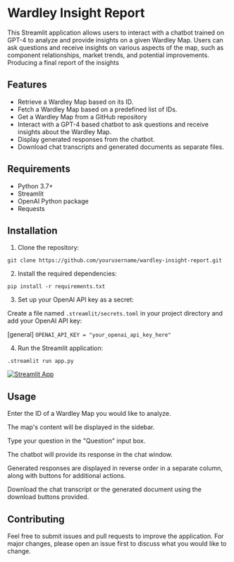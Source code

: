 # Wardley Insight Report

This Streamlit application allows users to interact with a chatbot trained on GPT-4 to analyze and provide insights on a given Wardley Map. Users can ask questions and receive insights on various aspects of the map, such as component relationships, market trends, and potential improvements. Producing a final report of the insights

## Features

- Retrieve a Wardley Map based on its ID.
- Fetch a Wardley Map based on a predefined list of IDs.
- Get a Wardley Map from a GitHub repository
- Interact with a GPT-4 based chatbot to ask questions and receive insights about the Wardley Map.
- Display generated responses from the chatbot.
- Download chat transcripts and generated documents as separate files.

## Requirements

- Python 3.7+
- Streamlit
- OpenAI Python package
- Requests

## Installation

1. Clone the repository:

`git clone https://github.com/yourusername/wardley-insight-report.git`

2. Install the required dependencies:

`pip install -r requirements.txt`

3. Set up your OpenAI API key as a secret:

Create a file named `.streamlit/secrets.toml` in your project directory and add your OpenAI API key:

[general]
`OPENAI_API_KEY = "your_openai_api_key_here"`

4. Run the Streamlit application:

`.streamlit run app.py`

[![Streamlit App](https://static.streamlit.io/badges/streamlit_badge_black_white.svg)](https://wardleyinsightreport.streamlit.app/)

## Usage
Enter the ID of a Wardley Map you would like to analyze.

The map's content will be displayed in the sidebar.

Type your question in the "Question" input box.

The chatbot will provide its response in the chat window.

Generated responses are displayed in reverse order in a separate column, along with buttons for additional actions.

Download the chat transcript or the generated document using the download buttons provided.

## Contributing
Feel free to submit issues and pull requests to improve the application. For major changes, please open an issue first to discuss what you would like to change.
